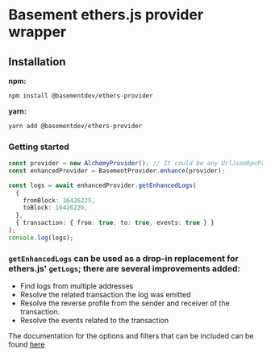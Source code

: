 # Basement ethers.js provider wrapper

## Installation

**npm:**

```bash
npm install @basementdev/ethers-provider
```

**yarn:**

```bash
yarn add @basementdev/ethers-provider
```

### Getting started

```typescript
const provider = new AlchemyProvider(); // It could be any UrlJsonRpcProvider provider
const enhancedProvider = BasementProvider.enhance(provider);

const logs = await enhancedProvider.getEnhancedLogs(
  {
    fromBlock: 16426225,
    toBlock: 16426226,
  },
  { transaction: { from: true, to: true, events: true } }
);
console.log(logs);
```

### `getEnhancedLogs` can be used as a drop-in replacement for ethers.js' `getLogs`; there are several improvements added:

- Find logs from multiple addresses
- Resolve the related transaction the log was emitted
- Resolve the reverse profile from the sender and receiver of the transaction.
- Resolve the events related to the transaction

The documentation for the options and filters that can be included can be found [here](https://docs.basement.dev/sdk#transactionlogs)
